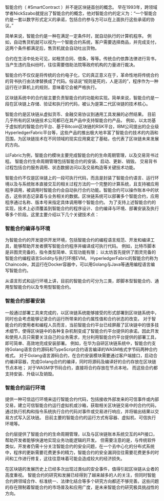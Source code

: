 智能合约（ #SmartContract ）并不是区块链首创的概念。
早在1993年，跨领域学者NickSzabo就提出了智能合约的概念，他对智能合约的定义为：“一个智能合约是一套以数字形式定义的承诺，包括合约参与方可以在上面执行这些承诺的协议。”

简单来说，智能合约是一种在满足一定条件时，就自动执行的计算机程序。
例如，自动售货机就可以视为一个智能合约系统，客户需要选择商品，并完成支付，这两个条件都满足后，售货机就会自动吐出货物。

合约在生活中处处可见，如租赁合同、借条，等等。传统合约依靠法律进行背书，当产生违约及纠纷时，往往需要借助法院等政府机构的力量进行裁决。

智能合约不仅仅是将传统的合约电子化，它的真正意义在于，革命性地将传统合约的背书执行由法律替换成了代码。俗话说“规则是死的，人是活的”，程序作为一种运行在计算机上的规则，意味着它会被严格执行。

区块链系统中的合约层主要负责智能合约的功能和实现。简单来说，智能合约是一段在区块链上存储、验证和执行的代码，被认为是第二代区块链的技术核心。

智能合约是区块链从虚拟货币、金融交易协议到通用工具发展的必然结果。
目前几乎所有的区块链技术公司都已在其产品中支持智能合约产品，
例如，以太坊基于虚拟机的智能合约平台、基于Bitcoin区块链的RSK平台，IBM公司提出的企业级HyperledgerFabric平台等，这些产品的推出极大地丰富了智能合约技术的内涵和范围，为区块链技术在不同领域的现实应用奠定了基础，也代表了区块链未来发展的方向。

以Fabric为例，智能合约模块主要完成智能合约的生命周期管理，以及交易背书过程。
智能合约生命周期管理包括智能合约的安装、启动、更新、销毁。
交易背书过程包括合约服务调用、状态数据访问以及交易构造等关键技术功能。

智能合约不仅是区块链上的一段可执行代码，而且是封装了智能合约语言、运行环境以及与系统账本直接交互的相关过程方法的一个完整的计算系统，且支持被应用程序调用，被调用时智能合约会自动执行合约功能。智能合约可以操作账本中的状态，这些状态记录着与业务相关的数据。区块链系统可以部署多个智能合约，应用程序通过名称、版本号来指定具体调用哪个智能合约。
为了支持上述智能合约的实现，技术上必须覆盖到智能合约的程序设计、合约编译与环境、部署安装及执行等多个阶段。这里主要介绍以下几个关键技术点：

### 智能合约编译与环境
为智能合约的开发提供开发环境，包括智能合约的编程语言规范、开发和编译工具，能够帮助开发者撰写智能合约程序并编译成可执行代码。
例如，比特币脚本是非图灵完备的，指令类型简单、实现功能有限；
以太坊首先提供了图灵完备的智能合约编程语言Solidity与执行环境EVM。
HyperledgerFabric的智能合约称为Chaincode，其运行在Docker容器中，可以用Golang与Java等通用编程语言编写智能合约。

从语言形式和运行环境上讲，目前的智能合约可分为三类，即脚本型智能合约、通用型智能合约以及专用型智能合约。

### 智能合约部署安装 
一般通过部署工具来完成的，以区块链系统能够接受的形式部署到区块链系统中，同时也会考虑能够记录合约运行所带来的合约属性值和合约状态的改变。
对于智能合约的使用者和编程人员而言，当前智能合约平台已经屏蔽了区块链中的很多技术细节，使得区块链中的各种复杂机制变成了智能合约平台提供的承诺。因此开发和使用人员只需要关注自己的业务需求，充分利用智能合约平台提供的部署工具，即可简单、高效地完成安装部署。
例如，在华为自研区块链系统中，智能合约支持Golang语言合约源码和TypeScript合约语言编译的WASM格式字节码两种合约格式。
对于Golang语言源码合约，在合约安装模块需要通过客户端接口，启动合约编译容器，完成Golang合约的编译，同时将源码及编译好的合约存放在区块链节点本地；
对于WASM字节码合约，直接将合约存放在节点本地，
而这些合约都支持安装、升级以及销毁。

### 智能合约运行环境
提供一种可信运行环境来运行智能合约代码，包括接收外部发来的可信事件或内部交易，建立可信智能合约运行虚拟机或沙箱，获取相关区块链交易中的合约代码，通过执行机构和指令系统执行合约代码对事件或交易进行响应，并将输出结果以交易方式写入区块链。
目前主要的智能合约的运行方式有容器、虚拟机、可信执行环境等。

合约层提供了智能合约的生命周期管理，以及与区块链账本系统交互的API接口，帮助开发者能够快速地实现业务功能逻辑的开发。
但需要注意的是，与传统软件类似，开发者仍需十分关注智能合约的安全问题，在一个去中心化的分布式系统中，程序的更新需要花费更多的精力，智能合约的安全漏洞往往需要花费更多的时间和工作进行修复，这往往意味着可能会造成较大的经济损失。

在区块链的发展历史上已经多次出现过类似的安全事件，值得引起区块链从业者的高度重视。
智能合约的研究和发展已经得到了越来越多的人的关注，但同时智能合约跨领域合作、标准统一、法律化结合等多个研究方向都还不够完善。这些问题的存在限制着智能合约的市场普及和应用广度，是未来智能合约研究极具挑战性的方向。